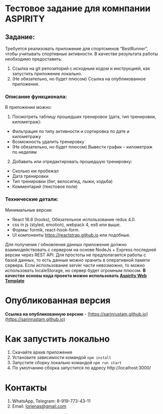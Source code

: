 # Тестовое задание для комнпании ASPIRITY

## Задание:

Требуется реализовать приложение для спортсменов “BestRunner”, чтобы учитывать спортивные активности. В качестве результата работы необходимо предоставить:
1. Ссылка на git репозиторий с исходным кодом и инструкцией, как запустить приложение локально.
2. (Не обязательно, но будет плюсом) Ссылка на опубликованное приложение.

### Описание функционала:
В приложении можно:
1. Посмотреть таблицу прошедших тренировок (дата, тип тренировки, километраж):
  * Фильтрация по типу активности и сортировка по дате и километражу
  * Возможность удалить тренировку
  * (Не обязательно, но будет плюсом) Вывести график – километраж по неделям
2. Добавить или отредактировать прошедшую тренировку: 
  * Сколько км пробежал
  * Дата тренировки
  * Тип тренировки (бег, велосипед, лыжи, ходьба)
  * Комментарий (текстовое поле)

### Технические детали: 
Минимальные версии:
* React 16.8 (hooks), Обязательное использование  redux 4.0.
* css in js (styled, emotion), webpack 4, es6 или выше.
* Формы: formik, react-hook-form.
* UI компоненты https://reactstrap.github.io или подобные.

Для получения / обновления данных приложение должно взаимодействовать с сервером на основе NodeJs + Express последней версии через REST API. Для простоты не предполагается работы с базой данных, то есть данные можно хранить в оперативной памяти сервера. Если использование server части невозможно, то можно использовать localeStorage, но сервер будет огромным плюсом.
**В качестве основы кода проекта можно использовать [Aspirity Web Template](http://get-awt.int.aspirity.com/4086af31-0db6-40d2-8cf3-0b10739c0844)**

# Опубликованная версия

**Ссылка на опубликованную версию** - [https://sarinrustam.github.io](https://sarinrustam.github.io)

# Как запустить локально

1. Скачайте архив приложения
2. Установите зависимости командой ``npm install``
3. Запустите сборку локально командой ``npm run start``
4. По умолчанию сборка запустится по адресу http://localhost:3000/

# Контакты
1. WhatsApp, Telegram: 8-919-773-43-11
2. Email: lorienas@gmail.com